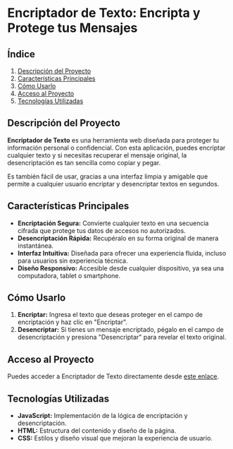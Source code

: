 # Encriptador de Texto: Encripta y Protege tus Mensajes

## Índice
1. [Descripción del Proyecto](#descripción-del-proyecto)
2. [Características Principales](#características-principales)
3. [Cómo Usarlo](#cómo-usarlo)
4. [Acceso al Proyecto](#acceso-al-proyecto)
5. [Tecnologías Utilizadas](#tecnologías-utilizadas)

## Descripción del Proyecto
**Encriptador de Texto** es una herramienta web diseñada para proteger tu información personal o confidencial. Con esta aplicación, puedes encriptar cualquier texto y si necesitas recuperar el mensaje original, la desencriptación es tan sencilla como copiar y pegar.

Es también fácil de usar, gracias a una interfaz limpia y amigable que permite a cualquier usuario encriptar y desencriptar textos en segundos.

## Características Principales
- **Encriptación Segura:** Convierte cualquier texto en una secuencia cifrada que protege tus datos de accesos no autorizados.
- **Desencriptación Rápida:** Recupéralo en su forma original de manera instantánea.
- **Interfaz Intuitiva:** Diseñada para ofrecer una experiencia fluida, incluso para usuarios sin experiencia técnica.
- **Diseño Responsivo:** Accesible desde cualquier dispositivo, ya sea una computadora, tablet o smartphone.

## Cómo Usarlo
1. **Encriptar:** Ingresa el texto que deseas proteger en el campo de encriptación y haz clic en "Encriptar".
2. **Desencriptar:** Si tienes un mensaje encriptado, pégalo en el campo de desencriptación y presiona "Desencriptar" para revelar el texto original.

## Acceso al Proyecto
Puedes acceder a Encriptador de Texto directamente desde [este enlace](https://tu-repositorio-github.com).

## Tecnologías Utilizadas
- **JavaScript:** Implementación de la lógica de encriptación y desencriptación.
- **HTML:** Estructura del contenido y diseño de la página.
- **CSS:** Estilos y diseño visual que mejoran la experiencia de usuario.


